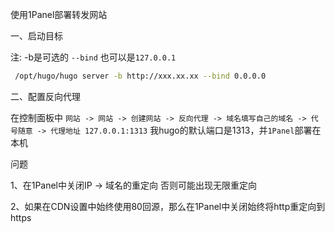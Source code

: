 使用1Panel部署转发网站

一、启动目标

注: -b是可选的 `--bind` 也可以是`127.0.0.1`

```sh
 /opt/hugo/hugo server -b http://xxx.xx.xx --bind 0.0.0.0
```

二、配置反向代理

在控制面板中 `网站 -> 网站 -> 创建网站 -> 反向代理 -> 域名填写自己的域名 -> 代号随意 -> 代理地址 127.0.0.1:1313` 我hugo的默认端口是1313，并`1Panel`部署在本机



问题

1、在1Panel中关闭IP -> 域名的重定向 否则可能出现无限重定向

2、如果在CDN设置中始终使用80回源，那么在1Panel中关闭始终将http重定向到https 